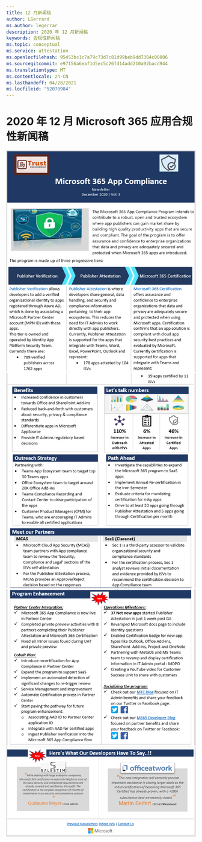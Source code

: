 ```yaml
---
title: 12 月新闻稿
author: LGerrard
ms.author: legerrar
description: 2020 年 12 月新闻稿
keywords: 合规性新闻稿
ms.topic: conceptual
ms.service: attestation
ms.openlocfilehash: 95453bc1c7a79c73d7c81d99beb9dd7384c00806
ms.sourcegitcommit: e97156a6eaf1d5ec5c26fd14add210a92bacd944
ms.translationtype: MT
ms.contentlocale: zh-CN
ms.lasthandoff: 04/28/2021
ms.locfileid: "52070984"
---
```

# <a name="december-2020-microsoft-365-app-compliance-newsletter"></a>2020 年 12 月 Microsoft 365 应用合规性新闻稿

![替换文字 ](../media/Dec01.PNG)
 ![ 替换文字 ](../media/Dec02.PNG)
 ![ 替换文字 ](../media/Dec03.PNG)
 ![ 替换文字](../media/Dec04.PNG)
